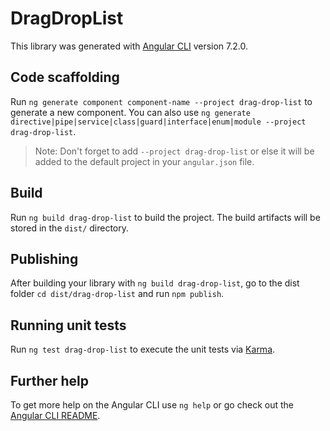 # DragDropList

This library was generated with [Angular CLI](https://github.com/angular/angular-cli) version 7.2.0.

## Code scaffolding

Run `ng generate component component-name --project drag-drop-list` to generate a new component. You can also use `ng generate directive|pipe|service|class|guard|interface|enum|module --project drag-drop-list`.

> Note: Don't forget to add `--project drag-drop-list` or else it will be added to the default project in your `angular.json` file.

## Build

Run `ng build drag-drop-list` to build the project. The build artifacts will be stored in the `dist/` directory.

## Publishing

After building your library with `ng build drag-drop-list`, go to the dist folder `cd dist/drag-drop-list` and run `npm publish`.

## Running unit tests

Run `ng test drag-drop-list` to execute the unit tests via [Karma](https://karma-runner.github.io).

## Further help

To get more help on the Angular CLI use `ng help` or go check out the [Angular CLI README](https://github.com/angular/angular-cli/blob/master/README.md).

